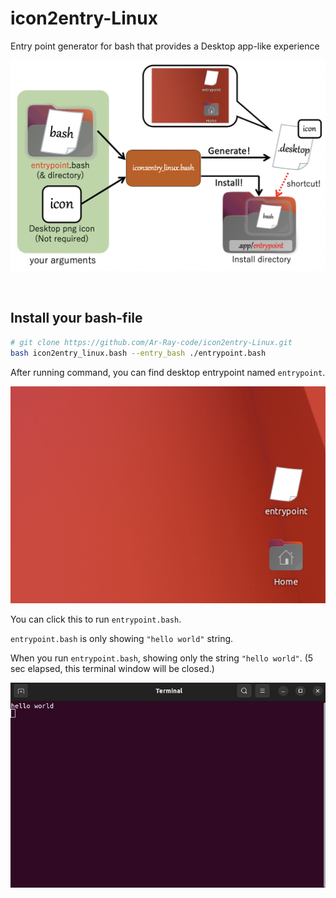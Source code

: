 # icon2entry-Linux
Entry point generator for bash that provides a Desktop app-like experience

![](image_readme/description.png)

<br>

## Install your bash-file

```bash
# git clone https://github.com/Ar-Ray-code/icon2entry-Linux.git
bash icon2entry_linux.bash --entry_bash ./entrypoint.bash
```

After running command, you can find desktop entrypoint named `entrypoint`.

![](image_readme/desktop_shortcut.png)

You can click this to run `entrypoint.bash`.

`entrypoint.bash` is only showing `"hello world"` string.

When you run `entrypoint.bash`, showing only the string `"hello world"`. (5 sec elapsed, this terminal window will be closed.)

![](image_readme/hello_world.png)
